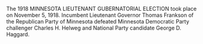 The 1918 MINNESOTA LIEUTENANT GUBERNATORIAL ELECTION took place on November 5, 1918. Incumbent Lieutenant Governor Thomas Frankson of the Republican Party of Minnesota defeated Minnesota Democratic Party challenger Charles H. Helweg and National Party candidate George D. Haggard.
